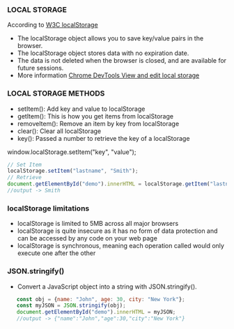 ### LOCAL STORAGE
According to [W3C localStorage](https://www.w3schools.com/jsref/prop_win_localstorage.asp)
- The localStorage object allows you to save key/value pairs in the browser. 
- The localStorage object stores data with no expiration date.
- The data is not deleted when the browser is closed, and are available for future sessions.
- More information [Chrome DevTools View and edit local storage](https://developer.chrome.com/docs/devtools/storage/localstorage/?utm_source=devtools)
### LOCAL STORAGE METHODS
- setItem(): Add key and value to localStorage
- getItem(): This is how you get items from localStorage
- removeItem(): Remove an item by key from localStorage
- clear(): Clear all localStorage
- key(): Passed a number to retrieve the key of a localStorage

 window.localStorage.setItem("key", "value");
 
 ```javascript
// Set Item
localStorage.setItem("lastname", "Smith");
// Retrieve
document.getElementById("demo").innerHTML = localStorage.getItem("lastname");
//output -> Smith

 ```

 ### localStorage limitations
- localStorage is limited to 5MB across all major browsers
- localStorage is quite insecure as it has no form of data protection and can be accessed by any code on your web page
- localStorage is synchronous, meaning each operation called would only execute one after the other

 ### JSON.stringify()
 - Convert a JavaScript object into a string with JSON.stringify().
 ```javascript
    const obj = {name: "John", age: 30, city: "New York"};
    const myJSON = JSON.stringify(obj);
    document.getElementById("demo").innerHTML = myJSON;
    //output -> {"name":"John","age":30,"city":"New York"}
 ```
